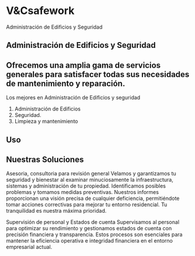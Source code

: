 # V&Csafework
Administración de Edificios y Seguridad

## Administración de Edificios y Seguridad
## Ofrecemos una amplia gama de servicios generales para satisfacer todas sus necesidades de mantenimiento y reparación.


Los mejores en Administración de
Edificios y seguridad
1. Administración de Edificios
2. Seguridad.
3. Limpieza y mantenimiento


## Uso

## Nuestras  Soluciones

Asesoria, consultoria para revisión general
Velamos y garantizamos tu seguridad y bienestar al examinar minuciosamente la infraestructura, sistemas y administración de tu propiedad. Identificamos posibles problemas y tomamos medidas preventivas. Nuestros informes proporcionan una visión precisa de cualquier deficiencia, permitiéndote tomar acciones correctivas para mejorar tu entorno residencial. Tu tranquilidad es nuestra máxima prioridad.


Supervisión de personal y Estados de cuenta
Supervisamos al personal para optimizar su rendimiento y gestionamos estados de cuenta con precisión financiera y transparencia. Estos procesos son esenciales para mantener la eficiencia operativa e integridad financiera en el entorno empresarial actual.